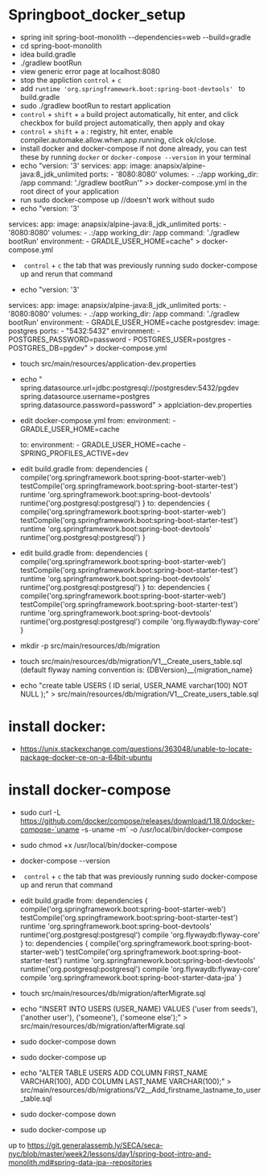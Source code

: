 # Springboot_docker_setup

* spring init spring-boot-monolith --dependencies=web --build=gradle
* cd spring-boot-monolith
* idea build.gradle
* ./gradlew bootRun
* view generic error page at localhost:8080
* stop the appliction ```control``` + ```c```
* add ```runtime 'org.springframework.boot:spring-boot-devtools' ``` to build.gradle
* sudo ./gradlew bootRun to restart application 
* ``` control ``` + ```shift``` + ```a``` build project automatically, hit enter, and click checkbox for build project automatically, then apply and okay
* ``` control ``` + ```shift``` + ```a```  : registry, hit enter, enable compiler.automake.allow.when.app.running, click ok/close.
* install docker and docker-compose if not done already, you can test these by running ```docker``` or ```docker-compose --version``` in your terminal
* echo "version: '3' 
     services:
       app:
         image: anapsix/alpine-java:8_jdk_unlimited
         ports:
           - '8080:8080'
         volumes:
           - .:/app
         working_dir: /app
         command: './gradlew bootRun'" >> docker-compose.yml
    in the root direct of your application
* run sudo docker-compose up //doesn't work without sudo
* echo "version: '3'

services:
  app:
    image: anapsix/alpine-java:8_jdk_unlimited
    ports:
      - '8080:8080'
    volumes:
      - .:/app
    working_dir: /app
    command: './gradlew bootRun'
    environment:
        - GRADLE_USER_HOME=cache" > docker-compose.yml 
* ``` control``` + ```c``` the tab that was previously running sudo docker-compose up and rerun that command

* echo "version: '3'

services:
  app:
    image: anapsix/alpine-java:8_jdk_unlimited
    ports:
      - '8080:8080'
    volumes:
      - .:/app
    working_dir: /app
    command: './gradlew bootRun'
    environment:
        - GRADLE_USER_HOME=cache
  postgresdev:
        image: postgres
        ports:
         - "5432:5432"
        environment:
         - POSTGRES_PASSWORD=password
         - POSTGRES_USER=postgres
         - POSTGRES_DB=pgdev" > docker-compose.yml
         
* touch src/main/resources/application-dev.properties
* echo " spring.datasource.url=jdbc:postgresql://postgresdev:5432/pgdev
 spring.datasource.username=postgres
 spring.datasource.password=password" > applciation-dev.properties
* edit docker-compose.yml 
    from:
      environment:
          - GRADLE_USER_HOME=cache

    to:
       environment:
          - GRADLE_USER_HOME=cache
          - SPRING_PROFILES_ACTIVE=dev
* edit build.gradle
    from:
      dependencies {
      compile('org.springframework.boot:spring-boot-starter-web')
      testCompile('org.springframework.boot:spring-boot-starter-test')
      runtime 'org.springframework.boot:spring-boot-devtools'
      runtime('org.postgresql:postgresql')
    }
    to:
      dependencies {
      compile('org.springframework.boot:spring-boot-starter-web')
      testCompile('org.springframework.boot:spring-boot-starter-test')
      runtime 'org.springframework.boot:spring-boot-devtools'
      runtime('org.postgresql:postgresql')
    }
    
* edit build.gradle
    from:
      dependencies {
      compile('org.springframework.boot:spring-boot-starter-web')
      testCompile('org.springframework.boot:spring-boot-starter-test')
      runtime 'org.springframework.boot:spring-boot-devtools'
      runtime('org.postgresql:postgresql')
    }
    to:
    dependencies {
      compile('org.springframework.boot:spring-boot-starter-web')
      testCompile('org.springframework.boot:spring-boot-starter-test')
      runtime 'org.springframework.boot:spring-boot-devtools'
      runtime('org.postgresql:postgresql')
      compile 'org.flywaydb:flyway-core'
    }
* mkdir -p src/main/resources/db/migration
* touch src/main/resources/db/migration/V1__Create_users_table.sql  (default flyway naming convention is: {DBVersion}__{migration_name}
* echo "create table USERS (
    ID serial,
    USER_NAME varchar(100) NOT NULL
);" > src/main/resources/db/migration/V1__Create_users_table.sql


# install docker:
* https://unix.stackexchange.com/questions/363048/unable-to-locate-package-docker-ce-on-a-64bit-ubuntu
# install docker-compose
* sudo curl -L https://github.com/docker/compose/releases/download/1.18.0/docker-compose-`uname -s`-`uname -m` -o /usr/local/bin/docker-compose
* sudo chmod +x /usr/local/bin/docker-compose
* docker-compose --version
* ``` control``` + ```c``` the tab that was previously running sudo docker-compose up and rerun that command
* edit build.gradle
    from:
     dependencies {
      compile('org.springframework.boot:spring-boot-starter-web')
      testCompile('org.springframework.boot:spring-boot-starter-test')
      runtime 'org.springframework.boot:spring-boot-devtools'
      runtime('org.postgresql:postgresql')
      compile 'org.flywaydb:flyway-core'
    }
    to:
    dependencies {
      compile('org.springframework.boot:spring-boot-starter-web')
      testCompile('org.springframework.boot:spring-boot-starter-test')
      runtime 'org.springframework.boot:spring-boot-devtools'
      runtime('org.postgresql:postgresql')
      compile 'org.flywaydb:flyway-core'
      compile 'org.springframework.boot:spring-boot-starter-data-jpa'
    }
* touch src/main/resources/db/migration/afterMigrate.sql
* echo "INSERT INTO USERS
	(USER_NAME)
VALUES
	('user from seeds'),
	('another user'),
	('someone'),
	('someone else');" > src/main/resources/db/migration/afterMigrate.sql
* sudo docker-compose down
* sudo docker-compose up

*  echo "ALTER TABLE USERS
  ADD COLUMN FIRST_NAME VARCHAR(100),
  ADD COLUMN LAST_NAME VARCHAR(100);" > src/main/resources/db/migrations/V2__Add_firstname_lastname_to_user_table.sql
* sudo docker-compose down
* sudo docker-compose up


up to https://git.generalassemb.ly/SECA/seca-nyc/blob/master/week2/lessons/day1/spring-boot-intro-and-monolith.md#spring-data-jpa--repositories
